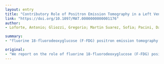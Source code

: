 ```yaml
---
layout: entry
title: "Contributory Role of Positron Emission Tomography in a Left Ventricular Assist Device Recipient at the time of COVID-19 pandemic"
link: "https://doi.org/10.1097/MAT.0000000000001176"
author:
- Loforte, Antonio; Gliozzi, Gregorio; Martin Suarez, Sofia; Pacini, Davide

summary:
- "fluorine 18-fluorodeoxyglucose (F-FDG) positron emission tomography (PET) scan examinations to contribute in diagnosis of COVID-19 respiratory syndrome. LVAD population expecially if patients are currently living in a high density COVID-19 infected area. We report on the role of fluoresine 18 fluorodesoxyglukose (PFD) scans."

original:
- "We report on the role of fluorine 18-fluorodeoxyglucose (F-FDG) positron emission tomography (PET) scan examinations to contribute in the diagnosis of COVID-19 respiratory syndrome even in the case of asymptomatic left ventricular assist device (LVAD) recipients. Thus, warm caution and thoughtful approaches for timely detection should be taken for our delicate LVAD population expecially if patients are currently living in a high density COVID-19 infected area and the pontential intention for LVAD treatment is bridge to transplantation."
---
```


